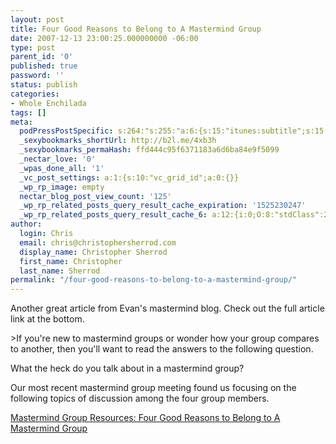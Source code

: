 ```yaml
---
layout: post
title: Four Good Reasons to Belong to A Mastermind Group
date: 2007-12-13 23:00:25.000000000 -06:00
type: post
parent_id: '0'
published: true
password: ''
status: publish
categories:
- Whole Enchilada
tags: []
meta:
  podPressPostSpecific: s:264:"s:255:"a:6:{s:15:"itunes:subtitle";s:15:"##PostExcerpt##";s:14:"itunes:summary";s:15:"##PostExcerpt##";s:15:"itunes:keywords";s:17:"##WordPressCats##";s:13:"itunes:author";s:10:"##Global##";s:15:"itunes:explicit";s:7:"Default";s:12:"itunes:block";s:7:"Default";}";";
  _sexybookmarks_shortUrl: http://b2l.me/4xb3h
  _sexybookmarks_permaHash: ffd444c95f6371183a6d6ba84e9f5099
  _nectar_love: '0'
  _wpas_done_all: '1'
  _vc_post_settings: a:1:{s:10:"vc_grid_id";a:0:{}}
  _wp_rp_image: empty
  nectar_blog_post_view_count: '125'
  _wp_rp_related_posts_query_result_cache_expiration: '1525230247'
  _wp_rp_related_posts_query_result_cache_6: a:12:{i:0;O:8:"stdClass":2:{s:7:"post_id";s:3:"577";s:5:"score";s:17:"72.49115493885637";}i:1;O:8:"stdClass":2:{s:7:"post_id";s:3:"602";s:5:"score";s:17:"65.93826358551337";}i:2;O:8:"stdClass":2:{s:7:"post_id";s:3:"282";s:5:"score";s:17:"64.81269286010598";}i:3;O:8:"stdClass":2:{s:7:"post_id";s:3:"404";s:5:"score";s:17:"64.20826871056533";}i:4;O:8:"stdClass":2:{s:7:"post_id";s:3:"119";s:5:"score";s:17:"58.20979890235775";}i:5;O:8:"stdClass":2:{s:7:"post_id";s:3:"605";s:5:"score";s:17:"57.97423283105337";}i:6;O:8:"stdClass":2:{s:7:"post_id";s:3:"320";s:5:"score";s:17:"56.47980402740971";}i:7;O:8:"stdClass":2:{s:7:"post_id";s:3:"189";s:5:"score";s:17:"55.82701085807763";}i:8;O:8:"stdClass":2:{s:7:"post_id";s:4:"1211";s:5:"score";s:17:"51.42134147771037";}i:9;O:8:"stdClass":2:{s:7:"post_id";s:3:"130";s:5:"score";s:17:"51.42134147771037";}i:10;O:8:"stdClass":2:{s:7:"post_id";s:3:"124";s:5:"score";s:17:"51.42134147771037";}i:11;O:8:"stdClass":2:{s:7:"post_id";s:4:"4806";s:5:"score";s:17:"45.26979151531686";}}
author:
  login: Chris
  email: chris@christophersherrod.com
  display_name: Christopher Sherrod
  first_name: Christopher
  last_name: Sherrod
permalink: "/four-good-reasons-to-belong-to-a-mastermind-group/"
---
```

<p>Another great article from Evan's mastermind blog.  Check out the full article link at the bottom.</p>
>If you're new to mastermind groups or wonder how your group compares to another, then you'll want to read the answers to the following question.</p>
<p>What the heck do you talk about in a mastermind group?</p>
<p>Our most recent mastermind group meeting found us focusing on the following topics of discussion among the four group members.</p></blockquote>
<p><a href="http://www.evancarmichael.com/Mastermind-Group/2007/12/four-good-reasons-to-belong-to.html" rel="nofollow">Mastermind Group Resources: Four Good Reasons to Belong to A Mastermind Group</a></p>
